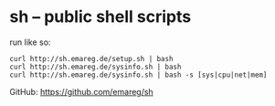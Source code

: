 # sh – public shell scripts

run like so:
```
curl http://sh.emareg.de/setup.sh | bash
curl http://sh.emareg.de/sysinfo.sh | bash
curl http://sh.emareg.de/sysinfo.sh | bash -s [sys|cpu|net|mem]
```

GitHub: https://github.com/emareg/sh
